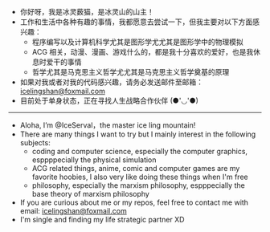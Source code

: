 - 你好呀，我是冰灵薮猫，是冰灵山的山主！
- 工作和生活中各种有趣的事情，我都愿意去尝试一下，但我主要对以下方面感兴趣：
  - 程序编写以及计算机科学尤其是图形学尤尤其是图形学中的物理模拟
  - ACG 相关，动漫、漫画、游戏什么的，都是我十分喜欢的爱好，也是我休息时爱干的事情
  - 哲学尤其是马克思主义哲学尤尤其是马克思主义哲学奠基的原理
- 如果对我或者对我的代码感兴趣，请务必发送邮件至邮箱：icelingshan@foxmail.com
- 目前处于单身状态，正在寻找人生战略合作伙伴 (●'◡'●)

---

- Aloha, I’m @IceServal，the master ice ling mountain!
- There are many things I want to try but I mainly interest in the following subjects:
  - coding and computer science, especially the computer graphics, esppppecially the physical simulation
  - ACG related things, anime, comic and computer games are my favorite hoobies, I also very like doing these things when I'm free
  - philosophy, especially the marxism philosophy, espppecially the base theory of marxism philosophy
- If you are curious about me or my repos, feel free to contact me with email: icelingshan@foxmail.com
- I'm single and finding my life strategic partner XD

<!---
IceServal/IceServal is a ✨ special ✨ repository because its `README.md` (this file) appears on your GitHub profile.
You can click the Preview link to take a look at your changes.
--->
